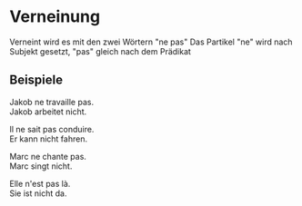 # Verneinung
Verneint wird es mit den zwei Wörtern "ne pas"
Das Partikel "ne" wird nach Subjekt gesetzt, "pas" gleich nach dem Prädikat
## Beispiele
Jakob ne travaille pas.<br>
Jakob arbeitet nicht.

Il ne sait pas conduire.<br>
Er kann nicht fahren.

Marc ne chante pas.<br>
Marc singt nicht.

Elle n'est pas là.<br>
Sie ist nicht da.

